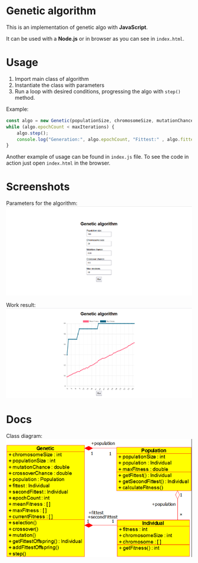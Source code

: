 # Genetic algorithm
This is an implementation of genetic algo with **JavaScript**.

It can be used with a **Node.js** or in browser as you can see in `index.html`.

# Usage

1. Import main class of algorithm
2. Instantiate the class with parameters
3. Run a loop with desired conditions, progressing the algo with `step()` method.

Example:
```javascript
const algo = new Genetic(populationSize, chromosomeSize, mutationChance, crossoverChance);
while (algo.epochCount < maxIterations) {
    algo.step();
    console.log("Generation:", algo.epochCount, "Fittest:" , algo.fittest);
}
```

Another example of usage can be found in `index.js` file.
To see the code in action just open `index.html` in the browser.

# Screenshots
Parameters for the algorithm:
![main](docs\main.png)

Work result:
![graph](docs\graph.png)

# Docs

Class diagram:
![Class diagram](docs\class_diagram.png)
